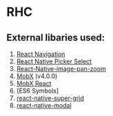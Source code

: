 # RHC
## External libaries used:
1. [React Navigation](https://reactnavigation.org/)
2. [React Native Picker Select](https://github.com/lawnstarter/react-native-picker-select/tree/master/example)
3. [React-Native-image-pan-zoom](https://www.npmjs.com/package/react-native-image-pan-zoom)
4. [MobX](https://mobx.js.org/) (v4.0.0)
5. [MobX React](https://github.com/mobxjs/mobx-react)
6. [ES6 Symbols]
7. [react-native-super-grid](https://github.com/saleel/react-native-super-grid)
8. [react-native-modal](https://github.com/react-native-community/react-native-modal)
